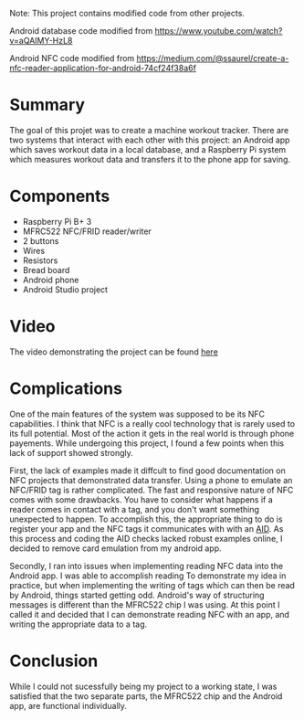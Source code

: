 Note: This project contains modified code from other projects.

Android database code modified from https://www.youtube.com/watch?v=aQAIMY-HzL8

Android NFC code modified from https://medium.com/@ssaurel/create-a-nfc-reader-application-for-android-74cf24f38a6f

# Summary
The goal of this projet was to create a machine workout tracker. There are two systems that interact with each other with this project: an Android app which saves workout data in a local database, and a Raspberry Pi system which measures workout data and transfers it to the phone app for saving.

# Components
- Raspberry Pi B+ 3
- MFRC522 NFC/FRID reader/writer
- 2 buttons
- Wires
- Resistors
- Bread board
- Android phone
- Android Studio project

# Video
The video demonstrating the project can be found [here](https://www.google.com "Video")

# Complications
One of the main features of the system was supposed to be its NFC capabilities. I think that NFC is a really cool technology that is rarely used to its full potential. Most of the action it gets in the real world is through phone payements. While undergoing this project, I found a few points when this lack of support showed strongly.

First, the lack of examples made it diffcult to find good documentation on NFC projects that demonstrated data transfer. Using a phone to emulate an NFC/FRID  tag is rather complicated. The fast and responsive nature of NFC comes with some drawbacks. You have to consider what happens if a reader comes in contact with a tag, and you don't want something unexpected to happen. To accomplish this, the appropriate thing to do is register your app and the NFC tags it communicates with with an [AID](https://developer.android.com/guide/topics/connectivity/nfc/hce.html#ServiceSelection). As this process and coding the AID checks lacked robust examples online, I decided to remove card emulation from my android app.

Secondly, I ran into issues when implementing reading NFC data into the Android app. I was able to accomplish reading To demonstrate my idea in practice, but when implementing the writing of tags which can then be read by Android, things started getting odd. Android's way of structuring messages is different than the MFRC522 chip I was using. At this point I called it and decided that I can demonstrate reading NFC with an app, and writing the appropriate data to a tag.

# Conclusion
While I could not sucessfully being my project to a working state, I was satisfied that the two separate parts, the MFRC522 chip and the Android app, are functional individually.  
